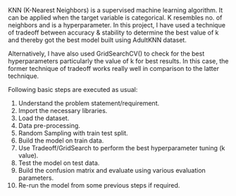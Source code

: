 KNN (K-Nearest Neighbors) is a supervised machine learning algorithm. It can be applied when the target variable is categorical. K resembles no. of neighbors and is a hyperparameter. In this project, I have used a technique of tradeoff between accuracy & stability to determine the best value of k and thereby got the best model built using AdultKNN dataset.

Alternatively, I have also used GridSearchCV() to check for the best hyperparameters particularly the value of k for best results. 
In this case, the former technique of tradeoff works really well in comparison to the latter technique.

Following basic steps are executed as usual:

1. Understand the problem statement/requirement.
2. Import the necessary libraries.
3. Load the dataset.
4. Data pre-processing.
5. Random Sampling with train test split.
6. Build the model on train data.
7. Use Tradeoff/GridSearch to perform the best hyperparameter tuning (k value).
8. Test the model on test data.
9. Build the confusion matrix and evaluate using various evaluation parameters.
10. Re-run the model from some previous steps if required.
